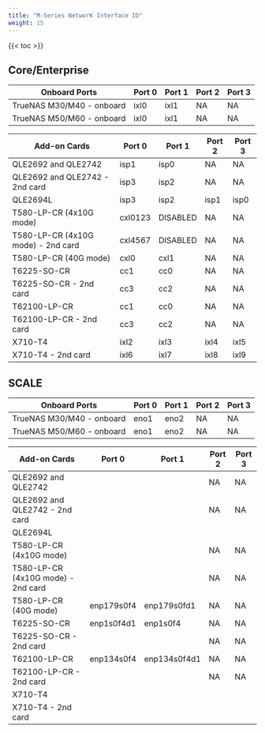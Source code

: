 ```yaml
---
title: "M-Series NetworK Interface ID"
weight: 15
---
```

{{< toc >}}

## Core/Enterprise ##

| Onboard Ports| Port 0 | Port 1 | Port 2 | Port 3 |
| -------- | -------- | -------- | -------- | -------- |
| TrueNAS M30/M40 - onboard | ixl0 | ixl1 | NA | NA |
| TrueNAS M50/M60 - onboard | ixl0 | ixl1 | NA | NA |

| Add-on Cards | Port 0 | Port 1 | Port 2 | Port 3 |
| -------- | -------- | -------- | -------- | -------- |
| QLE2692 and QLE2742 | isp1 | isp0 | NA | NA |
| QLE2692 and QLE2742 - 2nd card | isp3 | isp2 | NA | NA 
| QLE2694L | isp3 | isp2 | isp1 | isp0 |
| T580-LP-CR (4x10G mode) | cxl0123 | DISABLED | NA | NA |
| T580-LP-CR (4x10G mode) - 2nd card | cxl4567 | DISABLED | NA | NA |
| T580-LP-CR (40G mode) | cxl0 | cxl1 | NA | NA |
| T6225-SO-CR | cc1 | cc0 | NA | NA |
| T6225-SO-CR - 2nd card | cc3 | cc2 | NA | NA |
| T62100-LP-CR | cc1 | cc0 | NA | NA |
| T62100-LP-CR - 2nd card | cc3 | cc2 | NA | NA |
| X710-T4 | ixl2 | ixl3 | ixl4 | ixl5 |
| X710-T4 - 2nd card | ixl6 | ixl7 | ixl8 | ixl9 |


## SCALE ##

| Onboard Ports | Port 0 | Port 1 | Port 2 | Port 3 |
| -------- | -------- | -------- | -------- | -------- |
| TrueNAS M30/M40 - onboard | eno1 | eno2 | NA | NA |
| TrueNAS M50/M60 - onboard | eno1 | eno2 | NA | NA |

| Add-on Cards | Port 0 | Port 1 | Port 2 | Port 3 |
| -------- | -------- | -------- | -------- | -------- |
| QLE2692 and QLE2742 | | | NA | NA |
| QLE2692 and QLE2742 - 2nd card | | | NA | NA |
| QLE2694L | | | | |
| T580-LP-CR (4x10G mode) | | | NA | NA |
| T580-LP-CR (4x10G mode) - 2nd card | | | NA | NA |
| T580-LP-CR (40G mode) | enp179s0f4 | enp179s0fd1 | NA | NA |
| T6225-SO-CR | enp1s0f4d1 | enp1s0f4 | NA | NA |
| T6225-SO-CR - 2nd card | | | NA | NA |
| T62100-LP-CR | enp134s0f4 | enp134s0f4d1 | NA | NA |
| T62100-LP-CR - 2nd card | | | NA | NA |
| X710-T4 | | | | |
| X710-T4 - 2nd card | | | | |

